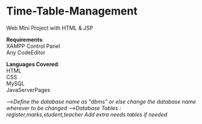 # Time-Table-Management
Web Mini Project with HTML &amp; JSP

**Requirements**:<br/>
XAMPP Control Panel<br/>
Any CodeEditor

**Languages Covered**:<br/>
HTML<br/>
CSS<br/>
MySQL<br/>
JavaServerPages<br/>

-->*Define the database name as "dbms" or else change the database name wherever to be changed*
-->*Database Tables : register,marks,student,teacher  Add extra needs tables if needed*
